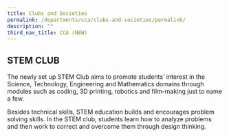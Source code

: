 ```yaml
---
title: Clubs and Societies
permalink: /departments/cca/clubs-and-societies/permalink/
description: ""
third_nav_title: CCA (NEW)
---
```

STEM CLUB
---------

The newly set up STEM Club aims to promote students’ interest in the Science, Technology, Engineering and Mathematics domains through modules such as coding, 3D printing, robotics and film-making just to name a few. 

  

Besides technical skills, STEM education builds and encourages problem solving skills. In the STEM club, students learn how to analyze problems and then work to correct and overcome them through design thinking.